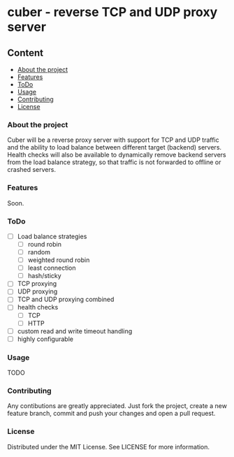 # cuber - reverse TCP and UDP proxy server

## Content

* [About the project](#about-the-project)
* [Features](#features)
* [ToDo](#todo)
* [Usage](#usage)
* [Contributing](#contributing)
* [License](#license)

### About the project

Cuber will be a reverse proxy server with support for TCP and UDP traffic and the ability to load balance between different target (backend) servers.
Health checks will also be available to dynamically remove backend servers from the load balance strategy, so that traffic is not forwarded to offline or crashed servers.

### Features

Soon.

### ToDo

- [ ] Load balance strategies
  - [ ] round robin
  - [ ] random
  - [ ] weighted round robin
  - [ ] least connection
  - [ ] hash/sticky
- [ ] TCP proxying
- [ ] UDP proxying
- [ ] TCP and UDP proxying combined
- [ ] health checks
  - [ ] TCP
  - [ ] HTTP
- [ ] custom read and write timeout handling
- [ ] highly configurable

### Usage

TODO

### Contributing

Any contibutions are greatly appreciated. 
Just fork the project, create a new feature branch, commit and push your changes and open a pull request.

### License

Distributed under the MIT License. See LICENSE for more information.
